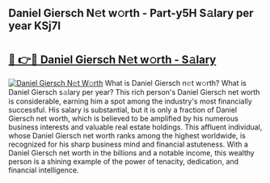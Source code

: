 ## Daniel Giersch N𝚎t w𝚘rth - Part-y5H S𝚊lary per year KSj7I

# <h2><a href="http://gc58xn.nevu.top/?p=Daniel+Giersch">🔗 👉🔴 Daniel Giersch N𝚎t w𝚘rth - S𝚊lary</a></h2>

[![Daniel Giersch N𝚎t W𝚘rth](https://i.imgur.com/Oavwk0R.jpeg)](http://gc58xn.nevu.top/?p=Daniel+Giersch)
What is Daniel Giersch n𝚎t w𝚘rth? What is Daniel Giersch s𝚊lary per year?
This rich person's Daniel Giersch net worth is considerable, earning him a spot among the industry's most financially successful. His salary is substantial, but it is only a fraction of Daniel Giersch net worth, which is believed to be amplified by his numerous business interests and valuable real estate holdings. This affluent individual, whose Daniel Giersch net worth ranks among the highest worldwide, is recognized for his sharp business mind and financial astuteness. With a Daniel Giersch net worth in the billions and a notable income, this wealthy person is a shining example of the power of tenacity, dedication, and financial intelligence.
